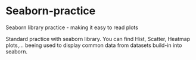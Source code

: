 # Seaborn-practice
Seaborn library practice  - making it easy to read plots

Standard practice with seaborn library. 
You can find Hist, Scatter, Heatmap plots,... beeing used to display common data from datasets build-in into seaborn.
